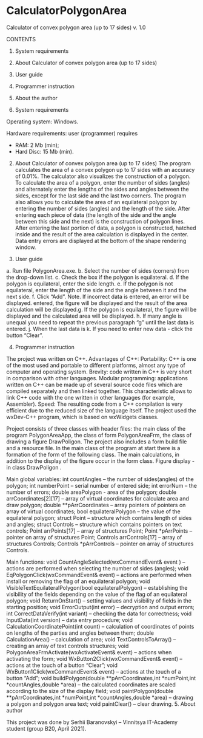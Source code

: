 # CalculatorPolygonArea
Calculator of convex polygon area  (up to 17 sides) v. 1.0

CONTENTS

1. System requirements
2. About Calculator of convex polygon area (up to 17 sides)
3. User guide
4. Programmer instruction
5. About the  author

1. System requirements

Operating system: Windows.

Hardware requirements: user (programmer) requires
- RAM: 2 Mb (min);
- Hard Disc: 15 Mb (min).

2. About Calculator of convex polygon area (up to 17 sides)
The program calculates the area of a convex polygon up to 17 sides with an accuracy of 0.01%. The calculator also visualizes the construction of a polygon. To calculate the area of a polygon, enter the number of sides (angles) and alternately enter the lengths of the sides and angles between the sides, except for the last side and the last two corners.
The program also allows you to calculate the area of an equilateral polygon by entering the number of sides (angles) and the length of the side.
After entering each piece of data (the length of the side and the angle between this side and the next) is the construction of polygon lines. After entering the last portion of data, a polygon is constructed, hatched inside and the result of the area calculation is displayed in the center.
Data entry errors are displayed at the bottom of the shape rendering window.





3. User guide

a. Run file PolygonArea.exe.
b. Select the number of sides (corners) from the drop-down list.
c. Check the box if the polygon is equilateral.
d. If the polygon is equilateral, enter the side length.
e.  If the polygon is not equilateral, enter the length of the side and the angle between it and the next side.
f. Click “Add”.
Note. If incorrect data is entered, an error will be displayed.
entered, the figure will be displayed and the result of the area calculation will be displayed.g. If the polygon is equilateral, the figure will be displayed and the calculated area will be displayed.
h. If many angle is unequal you need to repeat the previous paragraph “g” until the last data is entered.
j. When the last data is 
k. If you need to enter new data - click the button “Clear”.



4. Programmer instruction

The project was written on C++.
Advantages of C++: 
Portability: C++ is one of the most used and portable to different platforms, almost any type of computer and operating system.
Brevity: code written in C++ is very short in comparison with other languages.
Modular programming: applications written on C++ can be made up of several source code files which are compiled separately and then linked together. This characteristic allows to link C++ code with the one written in  other languages (for example, Assembler).
Speed: The resulting code from a C++ compilation is very efficient due to the reduced size of the language itself.
The project used the wxDev-C++ program, which is based on wxWidgets classes.

Project consists of three classes with header files: the main class of the program PolygonAreaApp, the class of form PolygonAreaFrm, the class of drawing a figure DrawPoligon. The project also includes a form build file and a resource file.
In the main class of the program at start there is a formation of the form of the following class.
The main calculations, in addition to the display of the figure occur in the form class. Figure display - in class DrawPoligon
.

Main global variables:
int countAngles – the number of sides(angles) of the polygon;
int numberPoint – serial number of entered side;
int errorNum – the number of errors;
double areaPolygon - area of the polygon;
double arrCoordinates[2][17] – array of virtual coordinates for calculate area and draw polygon;
double **pArrCoordinates – array pointers of pointers on array of virtual coordinates;
bool equilateralPolygon – the value of the equilateral polygon;
struct Point – structure which contains length of sides and angles;
struct Controls – structure which contains pointers on text controls;
Point arrPoints[17] – array of structures Point;
Point *pArrPoints – pointer on array of structures Point;
Controls arrControls[17] – array of structures Controls;
Controls *pArrControls – pointer on array of structures Controls.

Main functions:
void CountAngleSelected(wxCommandEvent& event ) – actions are performed when selecting the number of sides (angles);
void EqPolygonClick(wxCommandEvent& event) – actions are performed when install or removing the flag of an equilateral polygon;
void VisibleTextEquilateralPolygon(bool equilateralPolygon) – establishing the visibility of the fields depending on the value of the flag of an equilateral polygon;
void ReturnOnStart() – setting values and visibility of fields in the starting position;
void ErrorOutput(int error) – decryption and output errors;
int CorrectDataVerify(int variant) – checking the data for correctness;
void InputData(int version) – data entry procedure;
void CalculationCoordinatePoint(int count) – calculation of coordinates of points on lengths of the parties and angles between them;
double CalculationArea() – calculation of area;
void TextControlsToArray() – creating an array of text controls structures;
void PolygonAreaFrmActivate(wxActivateEvent& event) – actions when activating the form;
void WxButton2Click(wxCommandEvent& event) – actions at the touch of a button “Clear”;
void WxButton1Click(wxCommandEvent& event) – actions at the touch of a button “Add”;
void buildPolygon(double **pArrCoordinates,int *numPoint,int *countAngles,double *area) – the calculated coordinates are scaled according to the size of the display field;
void paintPolygon(double **pArrCoordinates,int *numPoint,int *countAngles,double *area) – drawing a polygon and polygon area text;
void paintClear() – clear drawing.
                                           5. About author

This project was done by Serhii Baranovskyi – Vinnitsya IT-Academy student (group B20, April 2021).

